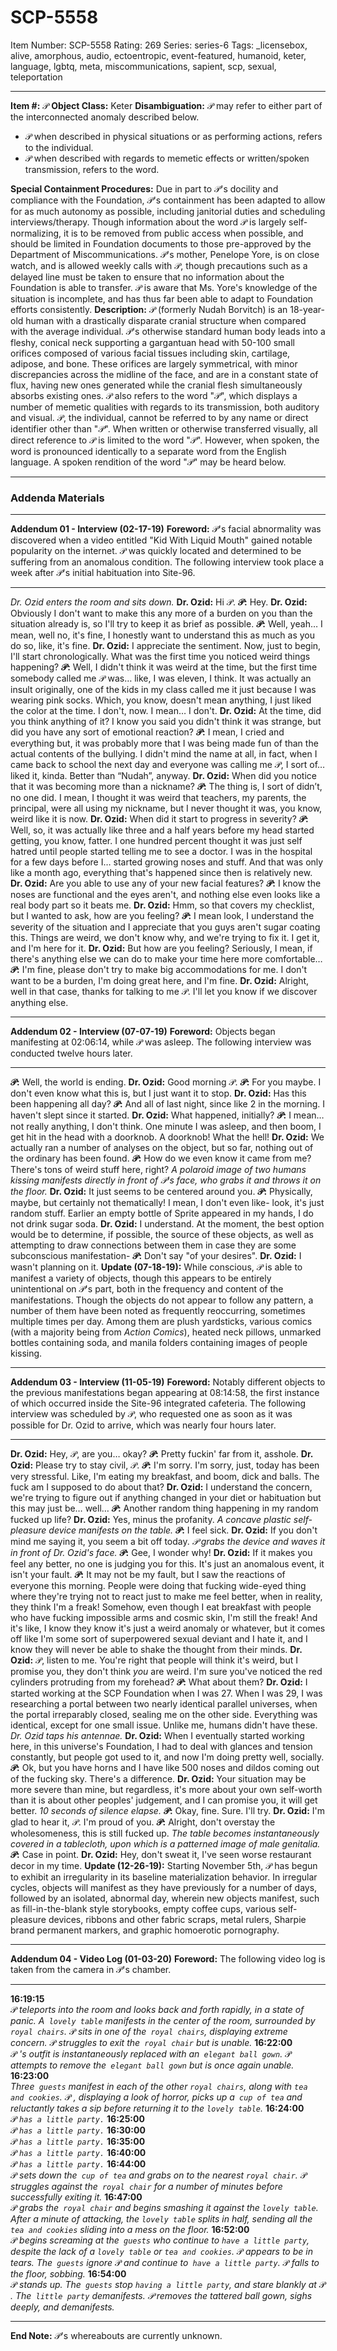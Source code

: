 # SCP-5558
Item Number: SCP-5558
Rating: 269
Series: series-6
Tags: _licensebox, alive, amorphous, audio, ectoentropic, event-featured, humanoid, keter, language, lgbtq, meta, miscommunications, sapient, scp, sexual, teleportation

---

**Item #:** 𝒫
**Object Class:** Keter
**Disambiguation:** 𝒫 may refer to either part of the interconnected anomaly described below.
  * 𝒫 when described in physical situations or as performing actions, refers to the individual.
  * 𝒫 when described with regards to memetic effects or written/spoken transmission, refers to the word.

**Special Containment Procedures:** Due in part to 𝒫's docility and compliance with the Foundation, 𝒫's containment has been adapted to allow for as much autonomy as possible, including janitorial duties and scheduling interviews/therapy.
Though information about the word 𝒫 is largely self-normalizing, it is to be removed from public access when possible, and should be limited in Foundation documents to those pre-approved by the Department of Miscommunications.
𝒫's mother, Penelope Yore, is on close watch, and is allowed weekly calls with 𝒫, though precautions such as a delayed line must be taken to ensure that no information about the Foundation is able to transfer. 𝒫 is aware that Ms. Yore's knowledge of the situation is incomplete, and has thus far been able to adapt to Foundation efforts consistently.
**Description:** 𝒫 (formerly Nudah Borvitch) is an 18-year-old human with a drastically disparate cranial structure when compared with the average individual. 𝒫's otherwise standard human body leads into a fleshy, conical neck supporting a gargantuan head with 50-100 small orifices composed of various facial tissues including skin, cartilage, adipose, and bone. These orifices are largely symmetrical, with minor discrepancies across the midline of the face, and are in a constant state of flux, having new ones generated while the cranial flesh simultaneously absorbs existing ones.
𝒫 also refers to the word "𝒫", which displays a number of memetic qualities with regards to its transmission, both auditory and visual. 𝒫, the individual, cannot be referred to by any name or direct identifier other than "𝒫". When written or otherwise transferred visually, all direct reference to 𝒫 is limited to the word "𝒫". However, when spoken, the word is pronounced identically to a separate word from the English language. A spoken rendition of the word "𝒫" may be heard below.
* * *
### Addenda Materials
* * *
**Addendum 01 - Interview (02-17-19)**
**Foreword:** 𝒫's facial abnormality was discovered when a video entitled "Kid With Liquid Mouth" gained notable popularity on the internet. 𝒫 was quickly located and determined to be suffering from an anomalous condition. The following interview took place a week after 𝒫's initial habituation into Site-96.
* * *
_Dr. Ozid enters the room and sits down._
**Dr. Ozid:** Hi 𝒫.
**𝒫:** Hey.
**Dr. Ozid:** Obviously I don't want to make this any more of a burden on you than the situation already is, so I'll try to keep it as brief as possible.
**𝒫:** Well, yeah… I mean, well no, it's fine, I honestly want to understand this as much as you do so, like, it's fine.
**Dr. Ozid:** I appreciate the sentiment. Now, just to begin, I'll start chronologically. What was the first time you noticed weird things happening?
**𝒫:** Well, I didn't think it was weird at the time, but the first time somebody called me 𝒫 was… like, I was eleven, I think. It was actually an insult originally, one of the kids in my class called me it just because I was wearing pink socks. Which, you know, doesn't mean anything, I just liked the color at the time. I don't, now. I mean… I don't.
**Dr. Ozid:** At the time, did you think anything of it? I know you said you didn't think it was strange, but did you have any sort of emotional reaction?
**𝒫:** I mean, I cried and everything but, it was probably more that I was being made fun of than the actual contents of the bullying. I didn't mind the name at all, in fact, when I came back to school the next day and everyone was calling me 𝒫, I sort of… liked it, kinda. Better than “Nudah”, anyway.
**Dr. Ozid:** When did you notice that it was becoming more than a nickname?
**𝒫:** The thing is, I sort of didn’t, no one did. I mean, I thought it was weird that teachers, my parents, the principal, were all using my nickname, but I never thought it was, you know, weird like it is now.
**Dr. Ozid:** When did it start to progress in severity?
**𝒫:** Well, so, it was actually like three and a half years before my head started getting, you know, fatter. I one hundred percent thought it was just self hatred until people started telling me to see a doctor. I was in the hospital for a few days before I… started growing noses and stuff. And that was only like a month ago, everything that's happened since then is relatively new.
**Dr. Ozid:** Are you able to use any of your new facial features?
**𝒫:** I know the noses are functional and the eyes aren't, and nothing else even looks like a real body part so it beats me.
**Dr. Ozid:** Hmm, so that covers my checklist, but I wanted to ask, how are you feeling?
**𝒫:** I mean look, I understand the severity of the situation and I appreciate that you guys aren't sugar coating this. Things are weird, we don't know why, and we're trying to fix it. I get it, and I'm here for it.
**Dr. Ozid:** But how are you feeling? Seriously, I mean, if there's anything else we can do to make your time here more comfortable…
**𝒫:** I'm fine, please don't try to make big accommodations for me. I don't want to be a burden, I'm doing great here, and I'm fine.
**Dr. Ozid:** Alright, well in that case, thanks for talking to me 𝒫. I'll let you know if we discover anything else.
* * *
**Addendum 02 - Interview (07-07-19)**
**Foreword:** Objects began manifesting at 02:06:14, while 𝒫 was asleep. The following interview was conducted twelve hours later.
* * *
**𝒫:** Well, the world is ending.
**Dr. Ozid:** Good morning 𝒫.
**𝒫:** For you maybe. I don't even know what this is, but I just want it to stop.
**Dr. Ozid:** Has this been happening all day?
**𝒫:** And all of last night, since like 2 in the morning. I haven't slept since it started.
**Dr. Ozid:** What happened, initially?
**𝒫:** I mean… not really anything, I don't think. One minute I was asleep, and then boom, I get hit in the head with a doorknob. A doorknob! What the hell!
**Dr. Ozid:** We actually ran a number of analyses on the object, but so far, nothing out of the ordinary has been found.
**𝒫:** How do we even know it came from me? There's tons of weird stuff here, right?
_A polaroid image of two humans kissing manifests directly in front of 𝒫's face, who grabs it and throws it on the floor._
**Dr. Ozid:** It just seems to be centered around you.
**𝒫:** Physically, maybe, but certainly not thematically! I mean, I don't even like- look, it's just random stuff. Earlier an empty bottle of Sprite appeared in my hands, I do not drink sugar soda.
**Dr. Ozid:** I understand. At the moment, the best option would be to determine, if possible, the source of these objects, as well as attempting to draw connections between them in case they are some subconscious manifestation-
**𝒫:** Don't say "of your desires".
**Dr. Ozid:** I wasn't planning on it.
**Update (07-18-19):** While conscious, 𝒫 is able to manifest a variety of objects, though this appears to be entirely unintentional on 𝒫's part, both in the frequency and content of the manifestations. Though the objects do not appear to follow any pattern, a number of them have been noted as frequently reoccurring, sometimes multiple times per day. Among them are plush yardsticks, various comics (with a majority being from _Action Comics_), heated neck pillows, unmarked bottles containing soda, and manila folders containing images of people kissing.
* * *
**Addendum 03 - Interview (11-05-19)**
**Foreword:** Notably different objects to the previous manifestations began appearing at 08:14:58, the first instance of which occurred inside the Site-96 integrated cafeteria. The following interview was scheduled by 𝒫, who requested one as soon as it was possible for Dr. Ozid to arrive, which was nearly four hours later.
* * *
**Dr. Ozid:** Hey, 𝒫, are you… okay?
**𝒫:** Pretty fuckin' far from it, asshole.
**Dr. Ozid:** Please try to stay civil, 𝒫.
**𝒫:** I'm sorry. I'm sorry, just, today has been very stressful. Like, I'm eating my breakfast, and boom, dick and balls. The fuck am I supposed to do about that?
**Dr. Ozid:** I understand the concern, we're trying to figure out if anything changed in your diet or habituation but this may just be… well…
**𝒫:** Another random thing happening in my random fucked up life?
**Dr. Ozid:** Yes, minus the profanity.
_A concave plastic self-pleasure device manifests on the table._
**𝒫:** I feel sick.
**Dr. Ozid:** If you don't mind me saying it, you seem a bit off today.
_𝒫 grabs the device and waves it in front of Dr. Ozid's face._
**𝒫:** Gee, I wonder why!
**Dr. Ozid:** If it makes you feel any better, no one is judging you for this. It's just an anomalous event, it isn't your fault.
**𝒫:** It may not be my fault, but I saw the reactions of everyone this morning. People were doing that fucking wide-eyed thing where they're trying not to react just to make me feel better, when in reality, they think I'm a freak! Somehow, even though I eat breakfast with people who have fucking impossible arms and cosmic skin, I'm still the freak! And it's like, I know they know it's just a weird anomaly or whatever, but it comes off like I'm some sort of superpowered sexual deviant and I hate it, and I know they will never be able to shake the thought from their minds.
**Dr. Ozid:** 𝒫, listen to me. You're right that people will think it's weird, but I promise you, they don't think _you_ are weird. I'm sure you've noticed the red cylinders protruding from my forehead?
**𝒫:** What about them?
**Dr. Ozid:** I started working at the SCP Foundation when I was 27. When I was 29, I was researching a portal between two nearly identical parallel universes, when the portal irreparably closed, sealing me on the other side. Everything was identical, except for one small issue. Unlike me, humans didn't have these.
_Dr. Ozid taps his antennae._
**Dr. Ozid:** When I eventually started working here, in this universe's Foundation, I had to deal with glances and tension constantly, but people got used to it, and now I'm doing pretty well, socially.
**𝒫:** Ok, but you have horns and I have like 500 noses and dildos coming out of the fucking sky. There's a difference.
**Dr. Ozid:** Your situation may be more severe than mine, but regardless, it's more about your own self-worth than it is about other peoples' judgement, and I can promise you, it will get better.
_10 seconds of silence elapse._
**𝒫:** Okay, fine. Sure. I'll try.
**Dr. Ozid:** I'm glad to hear it, 𝒫. I'm proud of you.
**𝒫:** Alright, don't overstay the wholesomeness, this is still fucked up.
_The table becomes instantaneously covered in a tablecloth, upon which is a patterned image of male genitalia._
**𝒫:** Case in point.
**Dr. Ozid:** Hey, don't sweat it, I've seen worse restaurant decor in my time.
**Update (12-26-19):** Starting November 5th, 𝒫 has begun to exhibit an irregularity in its baseline materialization behavior. In irregular cycles, objects will manifest as they have previously for a number of days, followed by an isolated, abnormal day, wherein new objects manifest, such as fill-in-the-blank style storybooks, empty coffee cups, various self-pleasure devices, ribbons and other fabric scraps, metal rulers, Sharpie brand permanent markers, and graphic homoerotic pornography.
* * *
**Addendum 04 - Video Log (01-03-20)**
**Foreword:** The following video log is taken from the camera in 𝒫's chamber.
* * *
**16:19:15**  
𝒫 _teleports into the room and looks back and forth rapidly, in a state of panic. A` lovely table` manifests in the center of the room, surrounded by `royal chairs`._ 𝒫 _sits in one of the` royal chairs`, displaying extreme concern._ 𝒫 _struggles to exit the` royal chair` but is unable._
**16:22:00**  
𝒫 _'s outfit is instantaneously replaced with an` elegant ball gown`._ 𝒫 _attempts to remove the` elegant ball gown` but is once again unable._
**16:23:00**  
_Three` guests` manifest in each of the other `royal chairs`, along with `tea and cookies`._ 𝒫 _, displaying a look of horror, picks up a` cup of tea` and reluctantly takes a sip before returning it to the `lovely table`._
**16:24:00**  
𝒫 _`has a little party.`_
**16:25:00**  
𝒫 _`has a little party.`_
**16:30:00**  
𝒫 _`has a little party.`_
**16:35:00**  
𝒫 _`has a little party.`_
**16:40:00**  
𝒫 _`has a little party.`_
**16:44:00**  
𝒫 _sets down the` cup of tea` and grabs on to the nearest `royal chair`._ 𝒫 _struggles against the` royal chair` for a number of minutes before successfully exiting it._
**16:47:00**  
𝒫 _grabs the` royal chair` and begins smashing it against the `lovely table`. After a minute of attacking, the `lovely table` splits in half, sending all the `tea and cookies` sliding into a mess on the floor._
**16:52:00**  
𝒫 _begins screaming at the` guests` who continue to `have a little party`, despite the lack of a `lovely table` or `tea and cookies`._ 𝒫 _appears to be in tears. The` guests` ignore_ 𝒫 _and continue to` have a little party`._ 𝒫 _falls to the floor, sobbing._
**16:54:00**  
𝒫 _stands up. The` guests` stop `having a little party`, and stare blankly at_ 𝒫 _. The` little party` demanifests. 𝒫 removes the tattered ball gown, sighs deeply, and demanifests._
* * *
**End Note:** 𝒫's whereabouts are currently unknown.